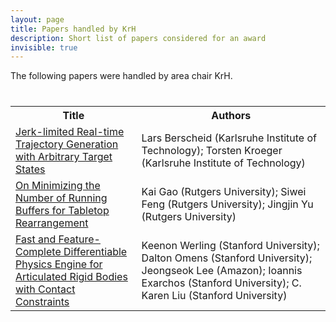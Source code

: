 ```yaml
---
layout: page
title: Papers handled by KrH
description: Short list of papers considered for an award
invisible: true
---
```


The following papers were handled by area chair KrH.

<table class="table" style="margin-top: 40px;">
<tr><th width="40%">Title</th><th width="60%">Authors</th></tr>

<tr><td><a href="../../papers/015/">Jerk-limited Real-time Trajectory Generation with Arbitrary Target States</a></td><td>Lars Berscheid (Karlsruhe Institute of Technology); Torsten Kroeger (Karlsruhe Institute of Technology)</td></tr>
<tr><td><a href="../../papers/033/">On Minimizing the Number of Running Buffers for Tabletop Rearrangement</a></td><td>Kai Gao (Rutgers University); Siwei Feng (Rutgers University); Jingjin Yu (Rutgers University)</td></tr>
<tr><td><a href="../../papers/034/">Fast and Feature-Complete Differentiable Physics Engine for Articulated Rigid Bodies with Contact Constraints</a></td><td>Keenon Werling (Stanford University); Dalton Omens (Stanford University); Jeongseok Lee (Amazon); Ioannis Exarchos (Stanford University); C. Karen  Liu (Stanford University)</td></tr>

</table>

